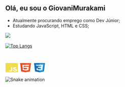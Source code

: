 ## Olá, eu sou o GiovaniMurakami

- Atualmente procurando emprego como Dev Júnior;
- Estudando JavaScript, HTML e CSS;


<div align="left">
  <a href="https://github.com/GiovaniMurakami">
  <img height="180em" src="https://github-readme-stats.vercel.app/api?username=GiovaniMurakami&show_icons=true&theme=dark&include_all_commits=true&count_private=true"/>
  
  [![Top Langs](https://github-readme-stats.vercel.app/api/top-langs/?username=GiovaniMurakami&layout=compact&theme=dark)](https://github.com/GiovaniMurakami/github-readme-stats)
</div>
  
  
##

  
<div style="display: inline_block"><br>
  <img align="center" alt="Rafa-Js" height="30" width="40" src="https://raw.githubusercontent.com/devicons/devicon/master/icons/javascript/javascript-plain.svg">
  <img align="center" alt="Rafa-HTML" height="30" width="40" src="https://raw.githubusercontent.com/devicons/devicon/master/icons/html5/html5-original.svg">
  <img align="center" alt="Rafa-CSS" height="30" width="40" src="https://raw.githubusercontent.com/devicons/devicon/master/icons/css3/css3-original.svg">
  
  ![Snake animation](https://github.com/GiovaniMurakami/GiovaniMurakami/blob/output/github-contribution-grid-snake.svg)
</div>
